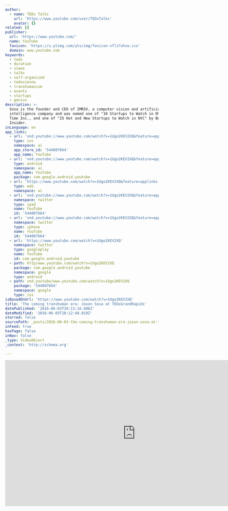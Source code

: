 ```yaml
---
author:
  - name: TEDx Talks
    url: 'https://www.youtube.com/user/TEDxTalks'
    avatar: {}
related: []
publisher:
  url: 'https://www.youtube.com/'
  name: YouTube
  favicon: 'https://s.ytimg.com/yts/img/favicon-vflz7uhzw.ico'
  domain: www.youtube.com
keywords:
  - tedx
  - duration
  - views
  - talks
  - self-organized
  - tedxvienna
  - transhumanism
  - events
  - startups
  - genius
description: >-
  Sosa is the founder and CEO of IMRSV, a computer vision and artificial
  intelligence company and was named one of "10 Startups to Watch in NYC" by
  Time Inc., and one of "25 Hot and New Startups to Watch in NYC" by Business
  Insider.
inLanguage: en
app_links:
  - url: 'vnd.youtube://www.youtube.com/watch?v=1Ugo2KEV2XQ&feature=applinks'
    type: ios
    namespace: ai
    app_store_id: '544007664'
    app_name: YouTube
  - url: 'vnd.youtube://www.youtube.com/watch?v=1Ugo2KEV2XQ&feature=applinks'
    type: android
    namespace: ai
    app_name: YouTube
    package: com.google.android.youtube
  - url: 'https://www.youtube.com/watch?v=1Ugo2KEV2XQ&feature=applinks'
    type: web
    namespace: ai
  - url: 'vnd.youtube://www.youtube.com/watch?v=1Ugo2KEV2XQ&feature=applinks'
    namespace: twitter
    type: ipad
    name: YouTube
    id: '544007664'
  - url: 'vnd.youtube://www.youtube.com/watch?v=1Ugo2KEV2XQ&feature=applinks'
    namespace: twitter
    type: iphone
    name: YouTube
    id: '544007664'
  - url: 'https://www.youtube.com/watch?v=1Ugo2KEV2XQ'
    namespace: twitter
    type: googleplay
    name: YouTube
    id: com.google.android.youtube
  - path: http/www.youtube.com/watch?v=1Ugo2KEV2XQ
    package: com.google.android.youtube
    namespace: google
    type: android
  - path: vnd.youtube/www.youtube.com/watch?v=1Ugo2KEV2XQ
    package: '544007664'
    namespace: google
    type: ios
isBasedOnUrl: 'https://www.youtube.com/watch?v=1Ugo2KEV2XQ'
title: 'The coming transhuman era: Jason Sosa at TEDxGrandRapids'
datePublished: '2016-06-03T20:13:16.606Z'
dateModified: '2016-06-03T20:12:40.019Z'
starred: false
sourcePath: _posts/2016-06-03-the-coming-transhuman-era-jason-sosa-at-tedxgrandrapids.md
inFeed: true
hasPage: false
inNav: false
_type: VideoObject
_context: 'http://schema.org'

---
```

<iframe src="https://cdn.embedly.com/widgets/media.html?src=https%3A%2F%2Fwww.youtube.com%2Fembed%2F1Ugo2KEV2XQ%3Ffeature%3Doembed&amp;url=http%3A%2F%2Fwww.youtube.com%2Fwatch%3Fv%3D1Ugo2KEV2XQ&amp;image=https%3A%2F%2Fi.ytimg.com%2Fvi%2F1Ugo2KEV2XQ%2Fhqdefault.jpg&amp;key=b7d04c9b404c499eba89ee7072e1c4f7&amp;type=text%2Fhtml&amp;schema=youtube" width="854" height="480" scrolling="no" frameborder="0" allowfullscreen="" style=""></iframe>
